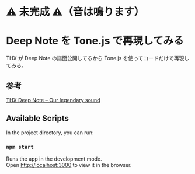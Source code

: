 # ⚠️ 未完成 ⚠️（音は鳴ります）

# Deep Note を Tone.js で再現してみる

THX が Deep Note の譜面公開してるから Tone.js を使ってコードだけで再現してみる。

## 参考

[THX Deep Note – Our legendary sound](https://www.thx.com/deepnote/)

## Available Scripts

In the project directory, you can run:

### `npm start`

Runs the app in the development mode.\
Open [http://localhost:3000](http://localhost:3000) to view it in the browser.
